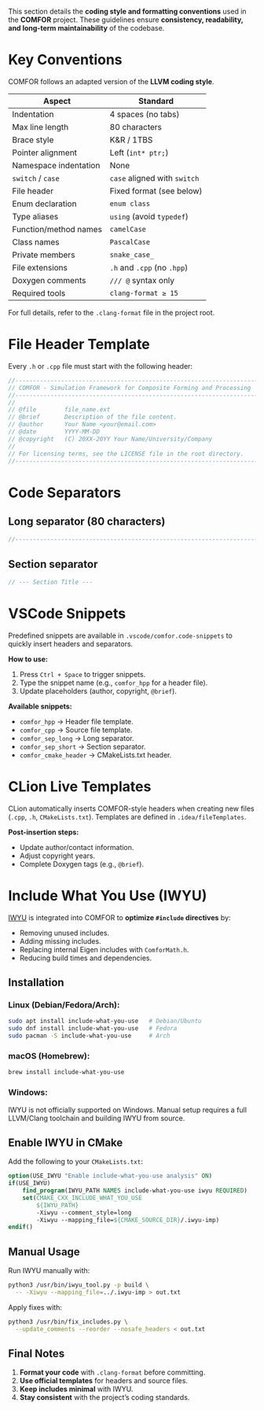This section details the **coding style and formatting conventions** used in the **COMFOR** project. These guidelines ensure **consistency, readability, and long-term maintainability** of the codebase.

# Key Conventions
COMFOR follows an adapted version of the **LLVM coding style**.

| **Aspect**               | **Standard**                          |
|--------------------------|---------------------------------------|
| Indentation              | 4 spaces (no tabs)                    |
| Max line length          | 80 characters                         |
| Brace style              | K&R / 1TBS                            |
| Pointer alignment        | Left (`int* ptr;`)                    |
| Namespace indentation    | None                                  |
| `switch` / `case`        | `case` aligned with `switch`          |
| File header              | Fixed format (see below)              |
| Enum declaration         | `enum class`                          |
| Type aliases             | `using` (avoid `typedef`)             |
| Function/method names    | `camelCase`                           |
| Class names              | `PascalCase`                          |
| Private members          | `snake_case_`                         |
| File extensions          | `.h` and `.cpp` (no `.hpp`)           |
| Doxygen comments         | `/// @` syntax only                   |
| Required tools           | `clang-format ≥ 15`                   |

For full details, refer to the `.clang-format` file in the project root.

# File Header Template
Every `.h` or `.cpp` file must start with the following header:

```cpp
//------------------------------------------------------------------------------
// COMFOR - Simulation Framework for Composite Forming and Processing
//------------------------------------------------------------------------------
//
// @file        file_name.ext
// @brief       Description of the file content.
// @author      Your Name <your@email.com>
// @date        YYYY-MM-DD
// @copyright   (C) 20XX-20YY Your Name/University/Company
//
// For licensing terms, see the LICENSE file in the root directory.
//------------------------------------------------------------------------------
```

# Code Separators
## Long separator (80 characters)
```cpp
//------------------------------------------------------------------------------
```

## Section separator
```cpp
// --- Section Title ---
```

# VSCode Snippets
Predefined snippets are available in `.vscode/comfor.code-snippets` to quickly insert headers and separators.

**How to use:**

1. Press `Ctrl + Space` to trigger snippets.
2. Type the snippet name (e.g., `comfor_hpp` for a header file).
3. Update placeholders (author, copyright, `@brief`).

**Available snippets:**

- `comfor_hpp` → Header file template.
- `comfor_cpp` → Source file template.
- `comfor_sep_long` → Long separator.
- `comfor_sep_short` → Section separator.
- `comfor_cmake_header` → CMakeLists.txt header.

# CLion Live Templates
CLion automatically inserts COMFOR-style headers when creating new files (`.cpp`, `.h`, `CMakeLists.txt`). Templates are defined in `.idea/fileTemplates`.

**Post-insertion steps:**

- Update author/contact information.
- Adjust copyright years.
- Complete Doxygen tags (e.g., `@brief`).

# Include What You Use (IWYU)
[IWYU](https://include-what-you-use.org/) is integrated into COMFOR to **optimize `#include` directives** by:

- Removing unused includes.
- Adding missing includes.
- Replacing internal Eigen includes with `ComforMath.h`.
- Reducing build times and dependencies.

## Installation
### Linux (Debian/Fedora/Arch):
```sh
sudo apt install include-what-you-use   # Debian/Ubuntu
sudo dnf install include-what-you-use   # Fedora
sudo pacman -S include-what-you-use     # Arch
```

### macOS (Homebrew):
```sh
brew install include-what-you-use
```

### Windows:
IWYU is not officially supported on Windows. Manual setup requires a full LLVM/Clang toolchain and building IWYU from source.

## Enable IWYU in CMake
Add the following to your `CMakeLists.txt`:
```cmake
option(USE_IWYU "Enable include-what-you-use analysis" ON)
if(USE_IWYU)
    find_program(IWYU_PATH NAMES include-what-you-use iwyu REQUIRED)
    set(CMAKE_CXX_INCLUDE_WHAT_YOU_USE
        ${IWYU_PATH}
        -Xiwyu --comment_style=long
        -Xiwyu --mapping_file=${CMAKE_SOURCE_DIR}/.iwyu-imp)
endif()
```

## Manual Usage
Run IWYU manually with:
```sh
python3 /usr/bin/iwyu_tool.py -p build \
  -- -Xiwyu --mapping_file=../.iwyu-imp > out.txt
```
Apply fixes with:
```sh
python3 /usr/bin/fix_includes.py \
  --update_comments --reorder --nosafe_headers < out.txt
```

## Final Notes
1. **Format your code** with `.clang-format` before committing.
2. **Use official templates** for headers and source files.
3. **Keep includes minimal** with IWYU.
4. **Stay consistent** with the project’s coding standards.
